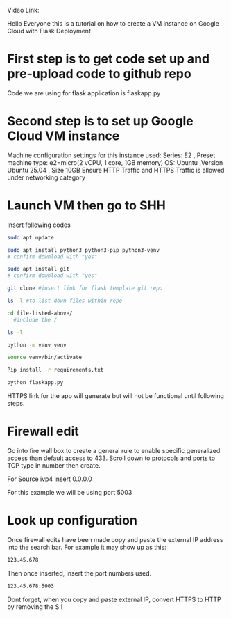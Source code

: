 Video Link: 

Hello Everyone this is a tutorial on how to create a VM instance on Google Cloud with Flask Deployment


# First step is to get code set up and pre-upload code to github repo 
Code we are using for flask application is flaskapp.py

# Second step is to set up Google Cloud VM instance
Machine configuration settings for this instance used: 
Series: E2 , Preset machine type: e2=micro(2 vCPU, 1 core, 1GB memory) 
OS: Ubuntu ,Version Ubuntu 25.04 , Size 10GB
Ensure HTTP Traffic and HTTPS Traffic is allowed under networking category

# Launch VM then go to SHH
Insert following codes
```bash
sudo apt update 
```
```bash
sudo apt install python3 python3-pip python3-venv
# confirm download with "yes"
```
```bash
sudo apt install git
# confirm download with "yes"
```
```bash
git clone #insert link for flask template git repo 
```
```bash
ls -l #to list down files within repo
```
```bash
cd file-listed-above/
  #include the /
```
```bash
ls -l
```
```bash
python -m venv venv
```
```bash
source venv/bin/activate
```
```bash
Pip install -r requirements.txt
```
```bash
python flaskapp.py
```
HTTPS link for the app will generate but will not be functional until following steps. 

# Firewall edit
Go into fire wall box to create a general rule to enable specific generalized access than default access to 433. 
Scroll down to protocols and ports to TCP type in number then create. 

For Source ivp4 insert 0.0.0.0

For this example we will be using port 5003

# Look up configuration
Once firewall edits have been made copy and paste the external IP address into the search bar. 
For example it may show up as this: 
```bash
123.45.678
```
Then once inserted, insert the port numbers used. 
```bash
123.45.678:5003
```
Dont forget, when you copy and paste external IP, convert HTTPS to HTTP  by removing the S !

